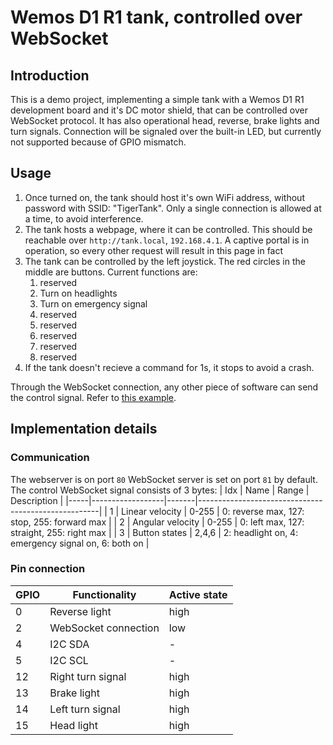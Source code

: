 # Wemos D1 R1 tank, controlled over WebSocket
## Introduction
This is a demo project, implementing a simple tank with a Wemos D1 R1 development board and it's DC motor shield, that can be controlled over WebSocket protocol.
It has also operational head, reverse, brake lights and turn signals.
Connection will be signaled over the built-in LED, but currently not supported because of GPIO mismatch.

## Usage
1. Once turned on, the tank should host it's own WiFi address, without password with SSID: "TigerTank". Only a single connection is allowed at a time, to avoid interference.
2. The tank hosts a webpage, where it can be controlled. This should be reachable over `http://tank.local`, `192.168.4.1`. A captive portal is in operation, so every other request will result in this page in fact
3. The tank can be controlled by the left joystick. The red circles in the middle are buttons. Current functions are:
    1. reserved
    2. Turn on headlights
    3. Turn on emergency signal
    4. reserved
    5. reserved
    6. reserved
    7. reserved
    8. reserved
4. If the tank doesn't recieve a command for 1s, it stops to avoid a crash.

Through the WebSocket connection, any other piece of software can send the control signal. Refer to [this example](https://github.com/izsoandras/IMU-remote-controller).
  
## Implementation details
### Communication
The webserver is on port `80` WebSocket server is set on port `81` by default. The control WebSocket signal consists of 3 bytes:
| Idx | Name             | Range | Description                                         |
|-----|------------------|-------|-----------------------------------------------------|
| 1   | Linear velocity  | 0-255 | 0: reverse max, 127: stop, 255: forward max         |
| 2   | Angular velocity | 0-255 | 0: left max, 127: straight, 255: right max          |
| 3   | Button states    | 2,4,6 | 2: headlight on, 4: emergency signal on, 6: both on |

### Pin connection
| GPIO | Functionality        | Active state |
|------|----------------------|--------------|
| 0    | Reverse light        | high         |
| 2    | WebSocket connection | low          |
| 4    | I2C SDA              | -            |
| 5    | I2C SCL              | -            |
| 12   | Right turn signal    | high         |
| 13   | Brake light          | high         |
| 14   | Left turn signal     | high         |
| 15   | Head light           | high         |
